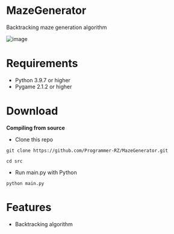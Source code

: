 # MazeGenerator
Backtracking maze generation algorithm

![image](https://user-images.githubusercontent.com/123858154/228580341-3e3fbf90-f675-4607-9561-b595d3844762.png)


# Requirements
- Python 3.9.7 or higher
- Pygame 2.1.2 or higher

# Download

**Compiling from source**

- Clone this repo
```
git clone https://github.com/Programmer-RZ/MazeGenerator.git
```
```
cd src
```

- Run main.py with Python
```
python main.py
```

# Features
- Backtracking algorithm
